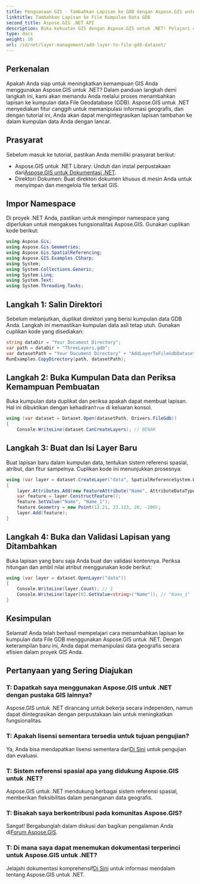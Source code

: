 ```yaml
---
title: Penguasaan GIS - Tambahkan Lapisan ke GDB dengan Aspose.GIS untuk .NET
linktitle: Tambahkan Lapisan ke File Kumpulan Data GDB
second_title: Aspose.GIS .NET API
description: Buka kekuatan GIS dengan Aspose.GIS untuk .NET! Pelajari cara menambahkan lapisan ke kumpulan data File GDB dalam tutorial langkah demi langkah ini. #data geografis #Aspose #GIS
type: docs
weight: 16
url: /id/net/layer-management/add-layer-to-file-gdb-dataset/
---
```

## Perkenalan
Apakah Anda siap untuk meningkatkan kemampuan GIS Anda menggunakan Aspose.GIS untuk .NET? Dalam panduan langkah demi langkah ini, kami akan memandu Anda melalui proses menambahkan lapisan ke kumpulan data File Geodatabase (GDB). Aspose.GIS untuk .NET menyediakan fitur canggih untuk memanipulasi informasi geografis, dan dengan tutorial ini, Anda akan dapat mengintegrasikan lapisan tambahan ke dalam kumpulan data Anda dengan lancar.
## Prasyarat
Sebelum masuk ke tutorial, pastikan Anda memiliki prasyarat berikut:
-  Aspose.GIS untuk .NET Library: Unduh dan instal perpustakaan dari[Aspose.GIS untuk Dokumentasi .NET](https://reference.aspose.com/gis/net/).
- Direktori Dokumen: Buat direktori dokumen khusus di mesin Anda untuk menyimpan dan mengelola file terkait GIS.
## Impor Namespace
Di proyek .NET Anda, pastikan untuk mengimpor namespace yang diperlukan untuk mengakses fungsionalitas Aspose.GIS. Gunakan cuplikan kode berikut:
```csharp
using Aspose.Gis;
using Aspose.Gis.Geometries;
using Aspose.Gis.SpatialReferencing;
using Aspose.GIS.Examples.CSharp;
using System;
using System.Collections.Generic;
using System.Linq;
using System.Text;
using System.Threading.Tasks;
```
## Langkah 1: Salin Direktori
Sebelum melanjutkan, duplikat direktori yang berisi kumpulan data GDB Anda. Langkah ini memastikan kumpulan data asli tetap utuh. Gunakan cuplikan kode yang disediakan:
```csharp
string dataDir = "Your Document Directory";
var path = dataDir + "ThreeLayers.gdb";
var datasetPath = "Your Document Directory" + "AddLayerToFileGdbDataset_out.gdb";
RunExamples.CopyDirectory(path, datasetPath);
```
## Langkah 2: Buka Kumpulan Data dan Periksa Kemampuan Pembuatan
 Buka kumpulan data duplikat dan periksa apakah dapat membuat lapisan. Hal ini dibuktikan dengan kehadiran`True` di keluaran konsol.
```csharp
using (var dataset = Dataset.Open(datasetPath, Drivers.FileGdb))
{
    Console.WriteLine(dataset.CanCreateLayers); // BENAR
```
## Langkah 3: Buat dan Isi Layer Baru
Buat lapisan baru dalam kumpulan data, tentukan sistem referensi spasial, atribut, dan fitur sampelnya. Cuplikan kode ini menunjukkan prosesnya:
```csharp
using (var layer = dataset.CreateLayer("data", SpatialReferenceSystem.Wgs84))
{
    layer.Attributes.Add(new FeatureAttribute("Name", AttributeDataType.String));
    var feature = layer.ConstructFeature();
    feature.SetValue("Name", "Name_1");
    feature.Geometry = new Point(12.21, 23.123, 20, -200);
    layer.Add(feature);
}
```
## Langkah 4: Buka dan Validasi Lapisan yang Ditambahkan
Buka lapisan yang baru saja Anda buat dan validasi kontennya. Periksa hitungan dan ambil nilai atribut menggunakan kode berikut:
```csharp
using (var layer = dataset.OpenLayer("data"))
{
    Console.WriteLine(layer.Count); // 1
    Console.WriteLine(layer[0].GetValue<string>("Name")); // "Nama_1"
}
```
## Kesimpulan
Selamat! Anda telah berhasil mempelajari cara menambahkan lapisan ke kumpulan data File GDB menggunakan Aspose.GIS untuk .NET. Dengan keterampilan baru ini, Anda dapat memanipulasi data geografis secara efisien dalam proyek GIS Anda.
## Pertanyaan yang Sering Diajukan
### T: Dapatkah saya menggunakan Aspose.GIS untuk .NET dengan pustaka GIS lainnya?
Aspose.GIS untuk .NET dirancang untuk bekerja secara independen, namun dapat diintegrasikan dengan perpustakaan lain untuk meningkatkan fungsionalitas.
### T: Apakah lisensi sementara tersedia untuk tujuan pengujian?
 Ya, Anda bisa mendapatkan lisensi sementara dari[Di Sini](https://purchase.aspose.com/temporary-license/) untuk pengujian dan evaluasi.
### T: Sistem referensi spasial apa yang didukung Aspose.GIS untuk .NET?
Aspose.GIS untuk .NET mendukung berbagai sistem referensi spasial, memberikan fleksibilitas dalam penanganan data geografis.
### T: Bisakah saya berkontribusi pada komunitas Aspose.GIS?
 Sangat! Bergabunglah dalam diskusi dan bagikan pengalaman Anda di[Forum Aspose.GIS](https://forum.aspose.com/c/gis/33).
### T: Di mana saya dapat menemukan dokumentasi terperinci untuk Aspose.GIS untuk .NET?
 Jelajahi dokumentasi komprehensif[Di Sini](https://reference.aspose.com/gis/net/) untuk informasi mendalam tentang Aspose.GIS untuk .NET.